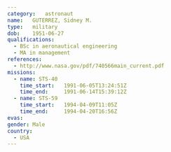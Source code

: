 ```yaml
---
category:	astronaut
name:	GUTERREZ, Sidney M.
type:	military
dob:	1951-06-27
qualifications:
  - BSc in aeronautical engineering
  - MA in management
references:
  - http://www.nasa.gov/pdf/740566main_current.pdf
missions:
  - name: STS-40
    time_start:   1991-06-05T13:24:51Z
    time_end:     1991-06-14T15:39:12Z
  - name: STS-59
    time_start:   1994-04-09T11:05Z
    time_end:     1994-04-20T16:56Z
evas:
gender:	Male
country:
  - USA
---
```

